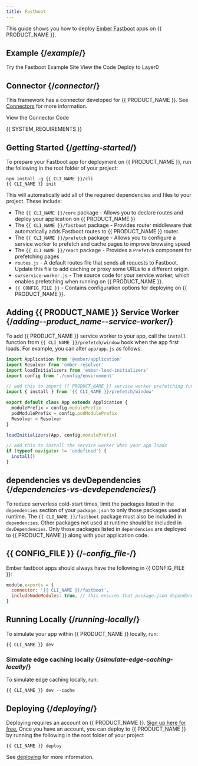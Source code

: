 ```yaml
---
title: Fastboot
---
```


This guide shows you how to deploy [Ember Fastboot](https://ember-fastboot.com/) apps on {{ PRODUCT_NAME }}.

## Example {/*example*/}

<ButtonLinksGroup>
  <ButtonLink variant="fill" type="default" href="https://layer0-docs-layer0-ember-fastboot-example-default.layer0.link">
   Try the Fastboot Example Site
  </ButtonLink>
  <ButtonLink variant="stroke" type="code" withIcon={true} href="https://github.com/layer0-docs/layer0-ember-fastboot-example">
   View the Code
  </ButtonLink>
  <ButtonLink variant="stroke" type="deploy" withIcon={true} href="https://app.layer0.co/deploy?button&deploy&repo=https%3A%2F%2Fgithub.com%2Flayer0-docs%2Flayer0-ember-fastboot-example">
    Deploy to Layer0
  </ButtonLink>
</ButtonLinksGroup>

## Connector {/*connector*/}

This framework has a connector developed for {{ PRODUCT_NAME }}. See [Connectors](connectors) for more information.

<ButtonLink variant="stroke" type="code" withIcon={true} href="https://github.com/layer0-docs/layer0-connectors/tree/main/layer0-fastboot-connector">
  View the Connector Code
</ButtonLink>

{{ SYSTEM_REQUIREMENTS }}

## Getting Started {/*getting-started*/}

To prepare your Fastboot app for deployment on {{ PRODUCT_NAME }}, run the following in the root folder of your project:

```
npm install -g {{ CLI_NAME }}/cli
{{ CLI_NAME }} init
```

This will automatically add all of the required dependencies and files to your project. These include:

- The `{{ CLI_NAME }}/core` package - Allows you to declare routes and deploy your application on {{ PRODUCT_NAME }}
- The `{{ CLI_NAME }}/fastboot` package - Provides router middleware that automatically adds Fastboot routes to {{ PRODUCT_NAME }} router.
- The `{{ CLI_NAME }}/prefetch` package - Allows you to configure a service worker to prefetch and cache pages to improve browsing speed
- The `{{ CLI_NAME }}/react` package - Provides a `Prefetch` component for prefetching pages
- `routes.js` - A default routes file that sends all requests to Fastboot. Update this file to add caching or proxy some URLs to a different origin.
- `sw/service-worker.js` - The source code for your service worker, which enables prefetching when running on {{ PRODUCT_NAME }}.
- `{{ CONFIG_FILE }}` - Contains configuration options for deploying on {{ PRODUCT_NAME }}.

## Adding {{ PRODUCT_NAME }} Service Worker {/*adding--product_name--service-worker*/}

To add {{ PRODUCT_NAME }} service worker to your app, call the `install` function from `{{ CLI_NAME }}/prefetch/window` hook when the app first loads. For example, you can alter
`app/app.js` as follows:

```js
import Application from '@ember/application'
import Resolver from 'ember-resolver'
import loadInitializers from 'ember-load-initializers'
import config from './config/environment'

// add this to import {{ PRODUCT_NAME }} service worker prefetching functionality
import { install } from '{{ CLI_NAME }}/prefetch/window'

export default class App extends Application {
  modulePrefix = config.modulePrefix
  podModulePrefix = config.podModulePrefix
  Resolver = Resolver
}

loadInitializers(App, config.modulePrefix)

// add this to install the service worker when your app loads
if (typeof navigator != 'undefined') {
  install()
}
```

## dependencies vs devDependencies {/*dependencies-vs-devdependencies*/}

To reduce serverless cold-start times, limit the packages listed in the `dependencies` section of your `package.json` to only those packages used at runtime. The `{{ CLI_NAME }}/fastboot` package must also be included in `dependencies`. Other packages not used at runtime should be included in `devDependencies`. Only those packages listed in `dependencies` are deployed to {{ PRODUCT_NAME }} along with your application code.

## {{ CONFIG_FILE }} {/*-config_file-*/}

Ember fastboot apps should always have the following in {{ CONFIG_FILE }}:

```js
module.exports = {
  connector: '{{ CLI_NAME }}/fastboot',
  includeNodeModules: true, // this ensures that package.json dependencies are uploaded to the cloud
}
```

## Running Locally {/*running-locally*/}

To simulate your app within {{ PRODUCT_NAME }} locally, run:

```
{{ CLI_NAME }} dev
```

### Simulate edge caching locally {/*simulate-edge-caching-locally*/}

To simulate edge caching locally, run:

```
{{ CLI_NAME }} dev --cache
```

## Deploying {/*deploying*/}

Deploying requires an account on {{ PRODUCT_NAME }}. [Sign up here for free.](https://moovweb.app/signup) Once you have an account, you can deploy to {{ PRODUCT_NAME }} by running the following in the root folder of your project

```
{{ CLI_NAME }} deploy
```

See [deploying](deploying) for more information.
